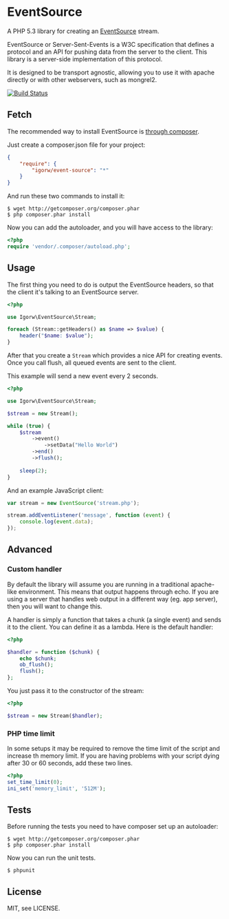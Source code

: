 # EventSource

A PHP 5.3 library for creating an [EventSource](http://dev.w3.org/html5/eventsource/) stream.

EventSource or Server-Sent-Events is a W3C specification that defines a protocol and an API
for pushing data from the server to the client. This library is a server-side implementation
of this protocol.

It is designed to be transport agnostic, allowing you to use it with apache directly or with
other webservers, such as mongrel2.

[![Build Status](https://secure.travis-ci.org/igorw/EventSource.png)](http://travis-ci.org/igorw/EventSource)

## Fetch

The recommended way to install EventSource is [through composer](http://packagist.org).

Just create a composer.json file for your project:

```JSON
{
    "require": {
        "igorw/event-source": "*"
    }
}
```

And run these two commands to install it:

    $ wget http://getcomposer.org/composer.phar
    $ php composer.phar install

Now you can add the autoloader, and you will have access to the library:

```php
<?php
require 'vendor/.composer/autoload.php';
```

## Usage

The first thing you need to do is output the EventSource headers, so that the
client it's talking to an EventSource server.

```php
<?php

use Igorw\EventSource\Stream;

foreach (Stream::getHeaders() as $name => $value) {
    header("$name: $value");
}
```

After that you create a ``Stream`` which provides a nice API for creating events.
Once you call flush, all queued events are sent to the client.

This example will send a new event every 2 seconds.

```php
<?php

use Igorw\EventSource\Stream;

$stream = new Stream();

while (true) {
    $stream
        ->event()
            ->setData("Hello World")
        ->end()
        ->flush();
    
    sleep(2);
}
```

And an example JavaScript client:

```JavaScript
var stream = new EventSource('stream.php');

stream.addEventListener('message', function (event) {
    console.log(event.data);
});
```

## Advanced

### Custom handler

By default the library will assume you are running in a traditional apache-like
environment. This means that output happens through echo. If you are using a
server that handles web output in a different way (eg. app server), then you
will want to change this.

A handler is simply a function that takes a chunk (a single event) and sends it
to the client. You can define it as a lambda. Here is the default handler:

```php
<?php

$handler = function ($chunk) {
    echo $chunk;
    ob_flush();
    flush();
};
```

You just pass it to the constructor of the stream:

```php
<?php

$stream = new Stream($handler);
```

### PHP time limit

In some setups it may be required to remove the time limit of the script and
increase th memory limit. If you are having problems with your script dying
after 30 or 60 seconds, add these two lines.

```php
<?php
set_time_limit(0);
ini_set('memory_limit', '512M');
```

Tests
-----

Before running the tests you need to have composer set up an autoloader:

    $ wget http://getcomposer.org/composer.phar
    $ php composer.phar install

Now you can run the unit tests.

    $ phpunit

License
-------
MIT, see LICENSE.
